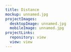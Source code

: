 ```yaml
---
title: Distance
mockup: unnamed.jpg
projectImages:
  desktopImage: unnamed.jpg
  mobileImage: unnamed.jpg
projectLinks:
  repository: view
  view: view
---
```

